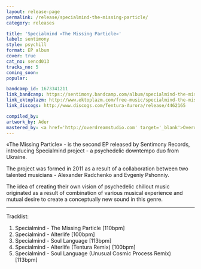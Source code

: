 ```yaml
---
layout: release-page
permalink: /release/specialmind-the-missing-particle/
category: releases

title: 'Specialmind «The Missing Particle»'
label: sentimony
style: psychill
format: EP album
cover: true
cat_no: sencd013
tracks_no: 5
coming_soon: 
popular: 

bandcamp_id: 1673341211
link_bandcamp: https://sentimony.bandcamp.com/album/specialmind-the-missing-particle
link_ektoplazm: http://www.ektoplazm.com/free-music/specialmind-the-missing-particle
link_discogs: http://www.discogs.com/Tentura-Aurora/release/4462165

compiled_by: 
artwork_by: Ader
mastered_by: <a href='http://overdreamstudio.com' target='_blank'>Overdream Studio</a>
---
```


«The Missing Particle» - is the second EP released by Sentimony Records, introducing Specialmind project - a psychedelic downtempo duo from Ukraine.

The project was formed in 2011 as a result of a collaboration between two talented musicians - Alexander Radchenko and Evgeniy Pshonniy.

The idea of creating their own vision of psychedelic chillout music originated as a result of combination of various musical experience and mutual desire to create a conceptually new sound in this genre.

---
Tracklist:

01. Specialmind - The Missing Particle [110bpm]
02. Specialmind - Alterlife [100bpm]
03. Specialmind - Soul Language [113bpm]
04. Specialmind - Alterlife (Tentura Remix) [100bpm]
05. Specialmind - Soul Language (Unusual Cosmic Process Remix) [113bpm]
